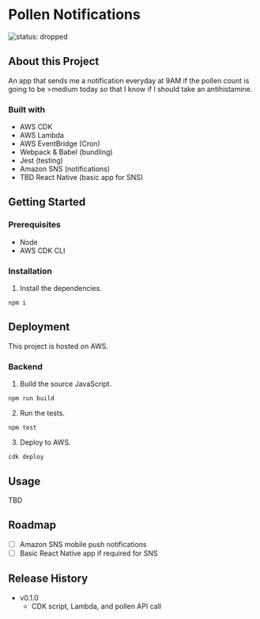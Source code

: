 # Pollen Notifications

![status: dropped](https://img.shields.io/badge/status-dropped-inactive)

## About this Project

An app that sends me a notification everyday at 9AM if the pollen count is going to be >medium today so that I know if I should take an antihistamine.

### Built with

- AWS CDK
- AWS Lambda
- AWS EventBridge (Cron)
- Webpack & Babel (bundling)
- Jest (testing)
- Amazon SNS (notifications)
- TBD React Native (basic app for SNS)

## Getting Started

### Prerequisites

- Node
- AWS CDK CLI

### Installation

1. Install the dependencies.

```
npm i
```

## Deployment

This project is hosted on AWS.

### Backend

1. Build the source JavaScript.

```
npm run build
```

2. Run the tests.

```
npm test
```

3. Deploy to AWS.

```
cdk deploy
```

## Usage

TBD

## Roadmap

- [ ] Amazon SNS mobile push notifications
- [ ] Basic React Native app if required for SNS

## Release History

- v0.1.0
  - CDK script, Lambda, and pollen API call
